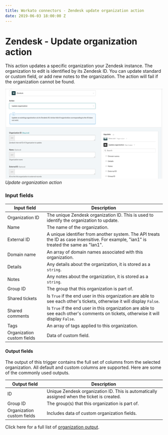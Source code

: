 ```yaml
---
title: Workato connectors - Zendesk update organization action
date: 2019-06-03 18:00:00 Z
---
```


# Zendesk - Update organization action

This action updates a specific organization your Zendesk instance. The organization to edit is identified by its Zendesk ID. You can update standard or custom field, or add new notes to the organization. The action will fail if the organization cannot be found.

![Update organization action](/assets/images/connectors/zendesk/update-organization-action.png)
*Update organization action*

### Input fields

<table class="unchanged rich-diff-level-one">
  <thead>
    <tr>
        <th width='25%'>Input field</th>
        <th>Description</th>
    </tr>
  </thead>
  <tbody>
    <tr>
    <tr>
      <td>Organization ID</a></td>
      <td>
        The unique Zendesk organization ID. This is used to identify the organization to update.
      </td>
    </tr>
      <td>Name</td>
      <td>
        The name of the organization.
      </td>
    </tr>
    <tr>
      <td>External ID</td>
      <td>
        A unique identifier from another system. The API treats the ID as case insensitive. For example, "ian1" is treated the same as "Ian1".
      </td>
    </tr>
    <tr>
      <td>Domain name</td>
      <td>
        An array of domain names associated with this organization.
      </td>
    </tr>
    <tr>
      <td>Details</td>
      <td>
        Any details about the organization, it is stored as a <code>string</code>.
      </td>
    </tr>
    <tr>
      <td>Notes</td>
      <td>
        Any notes about the organization, it is stored as a <code>string</code>.
      </td>
    </tr>
    <tr>
      <td>Group ID</td>
      <td>
        The group that this organization is part of.
      </td>
    </tr>
    <tr>
      <td>Shared tickets</td>
      <td>
        Is <code>True</code> if the end user in this organization are able to see each other's tickets, otherwise it will display <code>False</code>.
      </td>
    </tr>
    <tr>
      <td>Shared comments</td>
      <td>
        Is <code>True</code> if the end user in this organization are able to see each other's comments on tickets, otherwise it will display <code>False</code>.
      </td>
    </tr>
    <tr>
      <td>Tags</td>
      <td>
        An array of tags applied to this organization.
      </td>
    </tr>
    <tr>
      <td>Organization custom fields</td>
      <td>
        Data of custom field.
      </td>
    </tr>
  </tbody>
</table>





#### Output fields

The output of this trigger contains the full set of columns from the selected organization. All default and custom columns are supported. Here are some of the commonly used outputs.

<table class="unchanged rich-diff-level-one">
  <thead>
    <tr>
        <th width='25%'>Output field</th>
        <th>Description</th>
    </tr>
  </thead>
  <tbody>
    <tr>
      <td>ID</td>
      <td>
        Unique Zendesk organization ID. This is automatically assigned when the ticket is created.
      </td>
    </tr>  <tr>
      <td>Group ID</td>
      <td>
        The group(s) that this organization is part of.
      </td>
    </tr>
    <tr>
      <td>Organization custom fields</td>
      <td>
        Includes data of custom organization fields.
      </td>
    </tr>
  </tbody>
</table>

Click here for a full list of [organization output](/connectors/zendesk/organization-output.md#organization-output).

